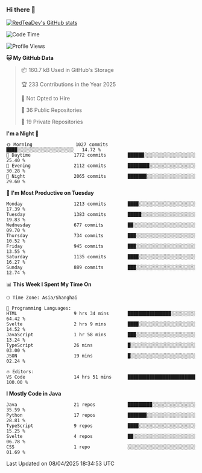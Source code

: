 ### Hi there 👋

<!--
**RedTeaDev/RedTeaDev** is a ✨ _special_ ✨ repository because its `README.md` (this file) appears on your GitHub profile.

Here are some ideas to get you started:

- 🔭 I’m currently working on ...
- 🌱 I’m currently learning ...
- 👯 I’m looking to collaborate on ...
- 🤔 I’m looking for help with ...
- 💬 Ask me about ...
- 📫 How to reach me: ...
- 😄 Pronouns: ...
- ⚡ Fun fact: ...
-->

<!--
[![wakatime](https://wakatime.com/badge/user/6b101ed0-04c0-4490-9283-eb61f2efff96.svg)](https://wakatime.com/@6b101ed0-04c0-4490-9283-eb61f2efff96)
!-->

[![RedTeaDev's GitHub stats](https://github-readme-stats.vercel.app/api?username=RedTeaDev\&include_all_commits=true)](https://github.com/anuraghazra/github-readme-stats)
<!--
[![willianrod's wakatime stats](https://github-readme-stats.vercel.app/api/wakatime?username=RedTeaDev)](https://github.com/anuraghazra/github-readme-stats)
!-->
<!--START_SECTION:waka-->
![Code Time](http://img.shields.io/badge/Code%20Time-3%2C112%20hrs%2018%20mins-blue)

![Profile Views](http://img.shields.io/badge/Profile%20Views-0-blue)

**🐱 My GitHub Data** 

> 📦 160.7 kB Used in GitHub's Storage 
 > 
> 🏆 233 Contributions in the Year 2025
 > 
> 🚫 Not Opted to Hire
 > 
> 📜 36 Public Repositories 
 > 
> 🔑 19 Private Repositories 
 > 
**I'm a Night 🦉** 

```text
🌞 Morning                1027 commits        ████░░░░░░░░░░░░░░░░░░░░░   14.72 % 
🌆 Daytime                1772 commits        ██████░░░░░░░░░░░░░░░░░░░   25.40 % 
🌃 Evening                2112 commits        ████████░░░░░░░░░░░░░░░░░   30.28 % 
🌙 Night                  2065 commits        ███████░░░░░░░░░░░░░░░░░░   29.60 % 
```
📅 **I'm Most Productive on Tuesday** 

```text
Monday                   1213 commits        ████░░░░░░░░░░░░░░░░░░░░░   17.39 % 
Tuesday                  1383 commits        █████░░░░░░░░░░░░░░░░░░░░   19.83 % 
Wednesday                677 commits         ██░░░░░░░░░░░░░░░░░░░░░░░   09.70 % 
Thursday                 734 commits         ███░░░░░░░░░░░░░░░░░░░░░░   10.52 % 
Friday                   945 commits         ███░░░░░░░░░░░░░░░░░░░░░░   13.55 % 
Saturday                 1135 commits        ████░░░░░░░░░░░░░░░░░░░░░   16.27 % 
Sunday                   889 commits         ███░░░░░░░░░░░░░░░░░░░░░░   12.74 % 
```


📊 **This Week I Spent My Time On** 

```text
🕑︎ Time Zone: Asia/Shanghai

💬 Programming Languages: 
HTML                     9 hrs 34 mins       ████████████████░░░░░░░░░   64.42 % 
Svelte                   2 hrs 9 mins        ████░░░░░░░░░░░░░░░░░░░░░   14.52 % 
JavaScript               1 hr 58 mins        ███░░░░░░░░░░░░░░░░░░░░░░   13.24 % 
TypeScript               26 mins             █░░░░░░░░░░░░░░░░░░░░░░░░   03.00 % 
JSON                     19 mins             █░░░░░░░░░░░░░░░░░░░░░░░░   02.24 % 

🔥 Editors: 
VS Code                  14 hrs 51 mins      █████████████████████████   100.00 % 
```

**I Mostly Code in Java** 

```text
Java                     21 repos            █████████░░░░░░░░░░░░░░░░   35.59 % 
Python                   17 repos            ███████░░░░░░░░░░░░░░░░░░   28.81 % 
TypeScript               9 repos             ████░░░░░░░░░░░░░░░░░░░░░   15.25 % 
Svelte                   4 repos             ██░░░░░░░░░░░░░░░░░░░░░░░   06.78 % 
CSS                      1 repo              ░░░░░░░░░░░░░░░░░░░░░░░░░   01.69 % 
```




 Last Updated on 08/04/2025 18:34:53 UTC
<!--END_SECTION:waka-->


